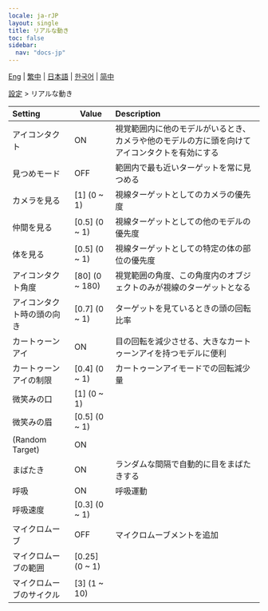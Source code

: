 ```yaml
---
locale: ja-rJP
layout: single
title: リアルな動き
toc: false
sidebar:
  nav: "docs-jp"
---
```

[Eng](/dancexr/menu/2025.4/actor/lifelike_motions) | [繁中](/tw/dancexr/menu/2025.4/actor/lifelike_motions) | [日本語](/jp/dancexr/menu/2025.4/actor/lifelike_motions) | [한국어](/kr/dancexr/menu/2025.4/actor/lifelike_motions) | [简中](/zh/dancexr/menu/2025.4/actor/lifelike_motions)

[設定](../menu#設定) > リアルな動き



| Setting | Value | Description |
| :--- | --- | :--- |
| アイコンタクト | ON | 視覚範囲内に他のモデルがいるとき、カメラや他のモデルの方に頭を向けてアイコンタクトを有効にする
| 見つめモード | OFF | 範囲内で最も近いターゲットを常に見つめる
| カメラを見る | [1] (0 ~ 1) | 視線ターゲットとしてのカメラの優先度
| 仲間を見る | [0.5] (0 ~ 1) | 視線ターゲットとしての他のモデルの優先度
| 体を見る | [0.5] (0 ~ 1) | 視線ターゲットとしての特定の体の部位の優先度
| アイコンタクト角度 | [80] (0 ~ 180) | 視覚範囲の角度、この角度内のオブジェクトのみが視線のターゲットとなる
| アイコンタクト時の頭の向き | [0.7] (0 ~ 1) | ターゲットを見ているときの頭の回転比率
| カートゥーンアイ | ON | 目の回転を減少させる、大きなカートゥーンアイを持つモデルに便利
| カートゥーンアイの制限 | [0.4] (0 ~ 1) | カートゥーンアイモードでの回転減少量
| 微笑みの口 | [1] (0 ~ 1) | 
| 微笑みの眉 | [0.5] (0 ~ 1) | 
| (Random Target) | ON | 
| まばたき | ON | ランダムな間隔で自動的に目をまばたきする
| 呼吸 | ON | 呼吸運動
| 呼吸速度 | [0.3] (0 ~ 1) | 
| マイクロムーブ | OFF | マイクロムーブメントを追加
| マイクロムーブの範囲 | [0.25] (0 ~ 1) | 
| マイクロムーブのサイクル | [3] (1 ~ 10) | 

